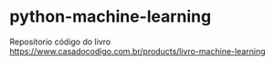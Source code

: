 # python-machine-learning
Repositorio código do livro https://www.casadocodigo.com.br/products/livro-machine-learning
